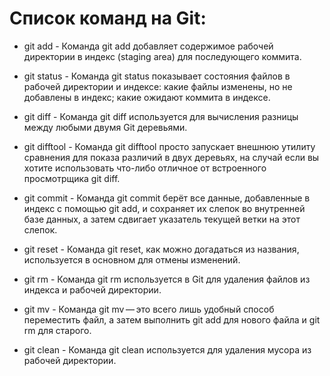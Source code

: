 # Список команд на Git:

* git add - Команда git add добавляет содержимое рабочей директории в индекс (staging area) для последующего коммита.

* git status - Команда git status показывает состояния файлов в рабочей директории и индексе: какие файлы изменены, но не добавлены в индекс; какие ожидают коммита в индексе.

* git diff - Команда git diff используется для вычисления разницы между любыми двумя Git деревьями.

* git difftool - Команда git difftool просто запускает внешнюю утилиту сравнения для показа различий в двух деревьях, на случай если вы хотите использовать что-либо отличное от встроенного просмотрщика git diff.

* git commit - Команда git commit берёт все данные, добавленные в индекс с помощью git add, и сохраняет их слепок во внутренней базе данных, а затем сдвигает указатель текущей ветки на этот слепок.

* git reset - Команда git reset, как можно догадаться из названия, используется в основном для отмены изменений.

* git rm - Команда git rm используется в Git для удаления файлов из индекса и рабочей директории.

* git mv - Команда git mv — это всего лишь удобный способ переместить файл, а затем выполнить git add для нового файла и git rm для старого.

* git clean - Команда git clean используется для удаления мусора из рабочей директории.
